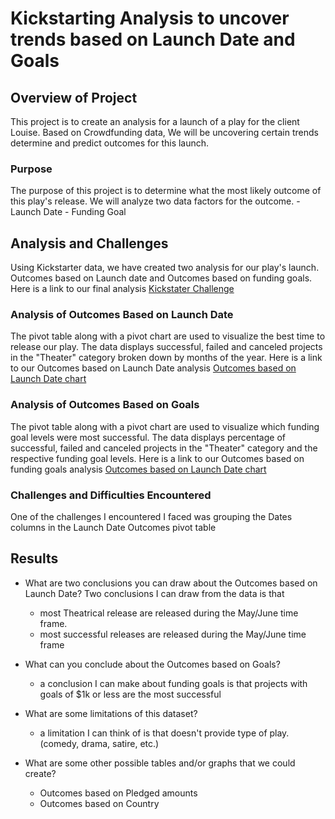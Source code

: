 # Kickstarting Analysis to uncover trends based on Launch Date and Goals

## Overview of Project
This project is to create an analysis for a launch of a play for the client Louise. Based on Crowdfunding
data, We will be uncovering certain trends determine and predict outcomes for this launch. 



### Purpose
The purpose of this project is to determine what the most likely outcome of this play's release. We will analyze 
two data factors for the outcome.
	- Launch Date
	- Funding Goal


## Analysis and Challenges
Using Kickstarter data, we have created two analysis for our play's launch. Outcomes based on Launch date and Outcomes based on funding goals.
Here is a link to our final analysis
[Kickstater Challenge](./Kickstarter_Challenge.xlsx)


### Analysis of Outcomes Based on Launch Date
The pivot table along with a pivot chart are used to visualize the best time to
release our play.
The data displays successful, failed and canceled projects in the "Theater" category broken down by months of the year.
Here is a link to our Outcomes based on Launch Date analysis
[Outcomes based on Launch Date chart](resources/Theater_Outcomes_vs_Launch.png)

### Analysis of Outcomes Based on Goals
The pivot table along with a pivot chart are used to visualize which funding goal levels were most successful.
The data displays percentage of successful, failed and canceled projects in the "Theater" category and the respective funding goal levels.
Here is a link to our Outcomes based on funding goals analysis
[Outcomes based on Launch Date chart](resources/Outcomes_vs_Goals.png)

### Challenges and Difficulties Encountered
One of the challenges I encountered I faced was grouping the Dates columns in the Launch Date Outcomes pivot table

## Results

- What are two conclusions you can draw about the Outcomes based on Launch Date?
Two conclusions I can draw from the data is that 
	- most Theatrical release are released during the May/June time frame.
	- most successful releases are released during the May/June time frame

- What can you conclude about the Outcomes based on Goals?
	- a conclusion I can make about funding goals is that projects with goals of $1k or less are the most successful

- What are some limitations of this dataset?
	- a limitation I can think of is that doesn't provide type of play. (comedy, drama, satire, etc.)
- What are some other possible tables and/or graphs that we could create?
	- Outcomes based on Pledged amounts
	- Outcomes based on Country
	
